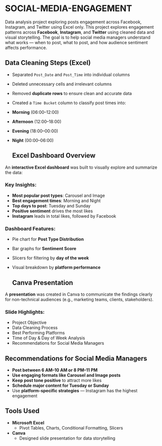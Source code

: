 # SOCIAL-MEDIA-ENGAGEMENT
Data analysis project exploring posts engagement across Facebook, Instagram, and Twitter using Excel only.
This project explores engagement patterns across **Facebook**, **Instagram**, and **Twitter** using cleaned data and visual storytelling. The goal is to help social media managers understand what works — when to post, what to post, and how audience sentiment affects performance.

##  Data Cleaning Steps (Excel)

-  Separated `Post_Date` and `Post_Time` into individual columns  
-  Deleted unnecessary cells and irrelevant columns  
-  Removed **duplicate rows** to ensure clean and accurate data  
-  Created a `Time Bucket` column to classify post times into:
  - **Morning** (06:00–12:00)
  - **Afternoon** (12:00–18:00)
  - **Evening** (18:00–00:00)
  - **Night** (00:00–06:00)

    ##  Excel Dashboard Overview

An **interactive Excel dashboard** was built to visually explore and summarize the data:

### Key Insights:
-  **Most popular post types**: Carousel and Image  
-  **Best engagement times**: Morning and Night  
-  **Top days to post**: Tuesday and Sunday  
-  **Positive sentiment** drives the most likes  
-  **Instagram** leads in total likes, followed by Facebook

### Dashboard Features:
- Pie chart for **Post Type Distribution**  
- Bar graphs for **Sentiment Score**  
- Slicers for filtering by **day of the week**  
- Visual breakdown by **platform performance**

  ## Canva Presentation

A **presentation** was created in Canva to communicate the findings clearly for non-technical audiences (e.g., marketing teams, clients, stakeholders).

### Slide Highlights:
- Project Objective  
- Data Cleaning Process  
- Best Performing Platforms  
- Time of Day & Day of Week Analysis  
- Recommendations for Social Media Managers


## Recommendations for Social Media Managers

-  **Post between 6 AM–10 AM or 8 PM–11 PM**
-  **Use engaging formats like Carousel and Image posts**
-  **Keep post tone positive** to attract more likes  
-  **Schedule major content for Tuesday or Sunday**
-  Use **platform-specific strategies** — Instagram has the highest engagement

##  Tools Used

- **Microsoft Excel**
  - Pivot Tables, Charts, Conditional Formatting, Slicers
- **Canva**
  - Designed slide presentation for data storytelling


















